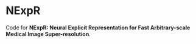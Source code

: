 # NExpR

Code for **NExpR: Neural Explicit Representation for Fast Arbitrary-scale Medical Image Super-resolution**.

